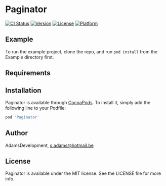 # Paginator

[![CI Status](https://img.shields.io/travis/AdamsDevelopment/Paginator.svg?style=flat)](https://travis-ci.org/AdamsDevelopment/Paginator)
[![Version](https://img.shields.io/cocoapods/v/Paginator.svg?style=flat)](https://cocoapods.org/pods/Paginator)
[![License](https://img.shields.io/cocoapods/l/Paginator.svg?style=flat)](https://cocoapods.org/pods/Paginator)
[![Platform](https://img.shields.io/cocoapods/p/Paginator.svg?style=flat)](https://cocoapods.org/pods/Paginator)

## Example

To run the example project, clone the repo, and run `pod install` from the Example directory first.

## Requirements

## Installation

Paginator is available through [CocoaPods](https://cocoapods.org). To install
it, simply add the following line to your Podfile:

```ruby
pod 'Paginator'
```

## Author

AdamsDevelopment, s.adams@hotmail.be

## License

Paginator is available under the MIT license. See the LICENSE file for more info.

